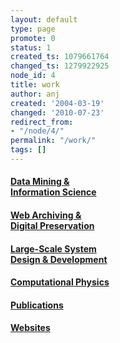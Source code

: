 ```yaml
---
layout: default
type: page
promote: 0
status: 1
created_ts: 1079661764
changed_ts: 1279922925
node_id: 4
title: work
author: anj
created: '2004-03-19'
changed: '2010-07-23'
redirect_from:
- "/node/4/"
permalink: "/work/"
tags: []
---
```


<div id="service">
		<div class="row centered">
			<div class="col-md-4">
				<a href="{{ site.baseurl }}/work/data-mining/">
				<i class="fa fa-area-chart"></i>
				<h4>Data Mining &amp;<br/>Information Science</h4>
				</a>
			</div>
			<div class="col-md-4">
				<a href="{{ site.baseurl }}/work/digital-preservation/">
				<i class="fa fa-archive"></i>
				<h4>Web Archiving &amp;<br/>Digital Preservation</h4>
				</a>
			</div>
			<div class="col-md-4">
				<a href="{{ site.baseurl }}/work/development/">
				<i class="fa fa-code-fork"></i>
				<h4>Large-Scale System<br/>Design &amp; Development</h4>
				</a>
			</div>		 				
		</div>
		<div class="row centered">
			<div class="col-md-4">
				<a href="{{ site.baseurl }}/work/physics/">
				<i class="fa fa-flask"></i><!-- <i class="fa fa-rocket"></i> -->
				<h4>Computational Physics</h4>
				</a>
			</div>
			<div class="col-md-4">
				<a href="{{ site.baseurl }}/work/publications/">
				<i class="fa fa-file-text-o"></i>
				<h4>Publications</h4>
				</a>
			</div>
			<div class="col-md-4">
				<a href="{{ site.baseurl }}/work/websites/">
				<i class="fa fa-code"></i>
				<h4>Websites</h4>
				</a>
			</div>		 				
		</div>
</div>


